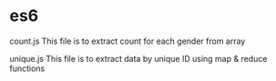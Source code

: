 # es6
count.js
This file is to extract count for each gender from array

unique.js
This file is to extract data by unique ID using map & reduce functions

